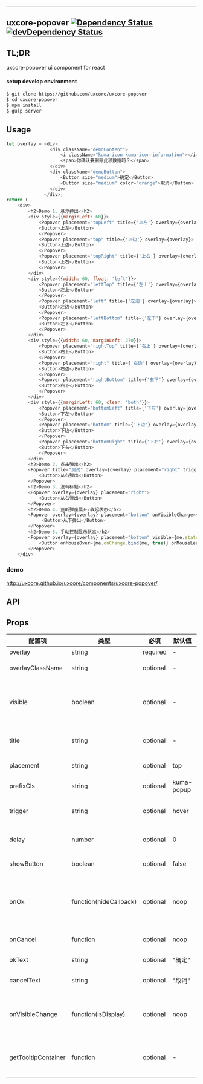---

## uxcore-popover [![Dependency Status](http://img.shields.io/david/uxcore/uxcore-popover.svg?style=flat-square)](https://david-dm.org/uxcore/uxcore-popover) [![devDependency Status](http://img.shields.io/david/dev/uxcore/uxcore-popover.svg?style=flat-square)](https://david-dm.org/uxcore/uxcore-popover#info=devDependencies) 

## TL;DR

uxcore-popover ui component for react

#### setup develop environment

```sh
$ git clone https://github.com/uxcore/uxcore-popover
$ cd uxcore-popover
$ npm install
$ gulp server
```

## Usage
```javascript
let overlay = <div>
                <div className="demoContent">
                    <i className="kuma-icon kuma-icon-information"></i> 
                    <span>你确认要删除此项数据吗？</span>
                </div>
                <div className="demoButton">
                    <Button size="medium">确定</Button>
                    <Button size="medium" color="orange">取消</Button>
                </div>
              </div>;
return (
    <div>
        <h2>Demo 1. 悬浮弹出</h2>
        <div style={{marginLeft: 60}}>
            <Popover placement="topLeft" title={'上左'} overlay={overlay} onOk={this.test}>
            <Button>上左</Button>
            </Popover>
            <Popover placement="top" title={'上边'} overlay={overlay}>
            <Button>上边</Button>
            </Popover>
            <Popover placement="topRight" title={'上右'} overlay={overlay}>
            <Button>上右</Button>
            </Popover>
        </div>
        <div style={{width: 60, float: 'left'}}>
            <Popover placement="leftTop" title={'左上'} overlay={overlay}>
            <Button>左上</Button>
            </Popover>
            <Popover placement="left" title={'左边'} overlay={overlay}>
            <Button>左边</Button>
            </Popover>
            <Popover placement="leftBottom" title={'左下'} overlay={overlay}>
            <Button>左下</Button>
            </Popover>
        </div>
        <div style={{width: 60, marginLeft: 270}}>
            <Popover placement="rightTop" title={'右上'} overlay={overlay}>
            <Button>右上</Button>
            </Popover>
            <Popover placement="right" title={'右边'} overlay={overlay}>
            <Button>右边</Button>
            </Popover>
            <Popover placement="rightBottom" title={'右下'} overlay={overlay}>
            <Button>右下</Button>
            </Popover>
        </div>
        <div style={{marginLeft: 60, clear: 'both'}}>
            <Popover placement="bottomLeft" title={'下左'} overlay={overlay}>
            <Button>下左</Button>
            </Popover>
            <Popover placement="bottom" title={'下边'} overlay={overlay}>
            <Button>下边</Button>
            </Popover>
            <Popover placement="bottomRight" title={'下右'} overlay={overlay}>
            <Button>下右</Button>
            </Popover>
        </div>
        <h2>Demo 2. 点击弹出</h2>
        <Popover title="测试" overlay={overlay} placement="right" trigger="click">
            <Button>从右弹出</Button>
        </Popover>
        <h2>Demo 3. 没有标题</h2>
        <Popover overlay={overlay} placement="right">
            <Button>从右弹出</Button>
        </Popover>
        <h2>Demo 4. 监听弹窗展开/收起状态</h2>
        <Popover overlay={overlay} placement="bottom" onVisibleChange={me.onVisibleChange.bind(me)}>
             <Button>从下弹出</Button>
        </Popover>
        <h2>Demo 5. 手动控制显示状态</h2>
        <Popover overlay={overlay} placement="bottom" visible={me.state.visible}>
            <Button onMouseOver={me.onChange.bind(me, true)} onMouseLeave={me.onChange.bind(me, false)}>手动控制</Button>
        </Popover>
    </div>
```

### demo
http://uxcore.github.io/uxcore/components/uxcore-popover/

## API

## Props

| 配置项 | 类型 | 必填 | 默认值 | 功能/备注 |
|---|---|---|---|---|
|overlay|string|required|-|弹窗内容|
|overlayClassName|string|optional|-|弹窗的额外类名|
|visible|boolean|optional|-|是否展开弹窗内容，如果不填则自动处理；填写则需要手动处理|
|title|string|optional|-|弹窗标题，不传入则没有标题栏|
|placement|string|optional|top|弹窗从那个方向弹出|
|prefixCls|string|optional|kuma-popup|类名前缀，用于定制化|
|trigger|string|optional|hover|触发弹窗的方式，有 hover 和 click 两种|
|delay|number|optional|0|hover延迟显示时间，单位ms|
|showButton|boolean|optional|false|是否显示内置按钮|
|onOk|function(hideCallback)|optional|noop|内置的确定按钮的回调，当想要关闭 popover 时需调用 hideCallback|
|onCancel|function|optional|noop|内置的取消按钮的回调|
|okText|string|optional|"确定"|内置的确定按钮显示的文案|
|cancelText|string|optional|"取消"|内置的取消按钮显示的文案|
|onVisibleChange|function(isDisplay)|optional|noop|显示状态发生改变的回调，isDisplay表示弹窗是否展开|
|getTooltipContainer|function|optional| - | 返回一个 dom 节点，作为 tooltip 渲染的容器 |



